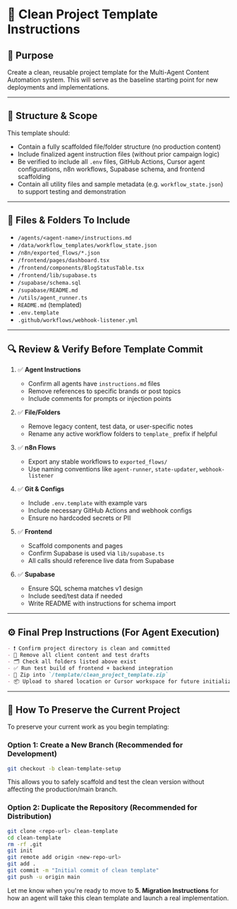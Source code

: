 # 🧼 Clean Project Template Instructions

## 🎯 Purpose

Create a clean, reusable project template for the Multi-Agent Content Automation system. This will serve as the baseline starting point for new deployments and implementations.

---

## 🧱 Structure & Scope

This template should:

- Contain a fully scaffolded file/folder structure (no production content)
- Include finalized agent instruction files (without prior campaign logic)
- Be verified to include all `.env` files, GitHub Actions, Cursor agent configurations, n8n workflows, Supabase schema, and frontend scaffolding
- Contain all utility files and sample metadata (e.g. `workflow_state.json`) to support testing and demonstration

---

## 📁 Files & Folders To Include

- `/agents/<agent-name>/instructions.md`
- `/data/workflow_templates/workflow_state.json`
- `/n8n/exported_flows/*.json`
- `/frontend/pages/dashboard.tsx`
- `/frontend/components/BlogStatusTable.tsx`
- `/frontend/lib/supabase.ts`
- `/supabase/schema.sql`
- `/supabase/README.md`
- `/utils/agent_runner.ts`
- `README.md` (templated)
- `.env.template`
- `.github/workflows/webhook-listener.yml`

---

## 🔍 Review & Verify Before Template Commit

1. ✅ **Agent Instructions**

   - Confirm all agents have `instructions.md` files
   - Remove references to specific brands or post topics
   - Include comments for prompts or injection points

2. ✅ **File/Folders**

   - Remove legacy content, test data, or user-specific notes
   - Rename any active workflow folders to `template_` prefix if helpful

3. ✅ **n8n Flows**

   - Export any stable workflows to `exported_flows/`
   - Use naming conventions like `agent-runner`, `state-updater`, `webhook-listener`

4. ✅ **Git & Configs**

   - Include `.env.template` with example vars
   - Include necessary GitHub Actions and webhook configs
   - Ensure no hardcoded secrets or PII

5. ✅ **Frontend**

   - Scaffold components and pages
   - Confirm Supabase is used via `lib/supabase.ts`
   - All calls should reference live data from Supabase

6. ✅ **Supabase**

   - Ensure SQL schema matches v1 design
   - Include seed/test data if needed
   - Write README with instructions for schema import

---

## ⚙️ Final Prep Instructions (For Agent Execution)

```markdown
- ❗ Confirm project directory is clean and committed
- 🧼 Remove all client content and test drafts
- 🗂️ Check all folders listed above exist
- ✅ Run test build of frontend + backend integration
- 📁 Zip into `/template/clean_project_template.zip`
- 📦 Upload to shared location or Cursor workspace for future initialization
```

---

## 🔄 How To Preserve the Current Project

To preserve your current work as you begin templating:

### Option 1: Create a New Branch (Recommended for Development)

```bash
git checkout -b clean-template-setup
```

This allows you to safely scaffold and test the clean version without affecting the production/main branch.

### Option 2: Duplicate the Repository (Recommended for Distribution)

```bash
git clone <repo-url> clean-template
cd clean-template
rm -rf .git
git init
git remote add origin <new-repo-url>
git add .
git commit -m "Initial commit of clean template"
git push -u origin main
```

Let me know when you're ready to move to **5. Migration Instructions** for how an agent will take this clean template and launch a real implementation.

